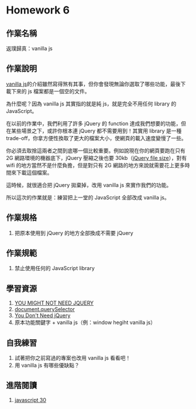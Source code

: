 # Homework 6

## 作業名稱

返璞歸真：vanilla js

## 作業說明

[vanilla js](http://vanilla-js.com/)的介紹雖然寫得煞有其事，但你會發現無論你選取了哪些功能，最後下載下來的 js 檔案都是一個空的文件。

為什麼呢？因為 vanilla js 其實指的就是純 js，就是完全不用任何 library 的 JavaScript。

在以前的作業中，我們利用了許多 jQuery 的 function 達成我們想要的功能，但在某些場景之下，或許你根本連 jQuery 都不需要用到！其實用 library 是一種 trade-off，你拿方便性換取了更大的檔案大小，使網頁的載入速度變慢了一些。

你必須去取捨這兩者之間到底哪一個比較重要。例如說現在你的網頁要跑在只有 2G 網路環境的機器底下，jQuery 壓縮之後也要 30kb（[jQuery file size](https://mathiasbynens.be/demo/jquery-size)），對有 wifi 的地方當然不是什麼負擔，但是對只有 2G 網路的地方來說就需要花上更多時間來下載這個檔案。

這時候，就很適合把 jQuery 拋棄掉，改用 vanilla js 來實作我們的功能。

所以這次的作業就是：練習把上一堂的 JavaScript 全部改成 vanilla js。


## 作業規格

1. 把原本使用到 jQuery 的地方全部換成不需要 jQuery


## 作業規範

1. 禁止使用任何的 JavaScript library


## 學習資源

1. [YOU MIGHT NOT NEED JQUERY](http://youmightnotneedjquery.com/)
2. [document.querySelector](https://developer.mozilla.org/zh-TW/docs/Web/API/Document/querySelector)
3. [You Don't Need jQuery](https://github.com/oneuijs/You-Dont-Need-jQuery/blob/master/README.zh-CN.md)
4. 原本功能關鍵字 + vanilla js（例：window hegiht vanilla js）


## 自我練習

1. 試著把你之前寫過的專案也改用 vanilla js 看看吧！
2. 用 vanilla js 有哪些優缺點？

## 進階閱讀

1. [javascript 30](https://javascript30.com/)
